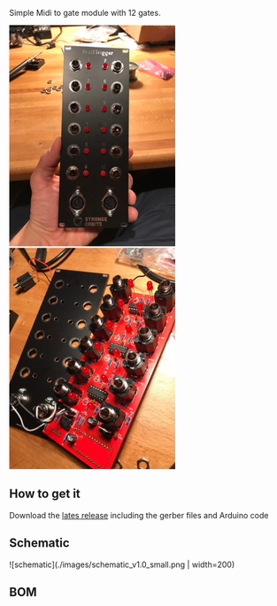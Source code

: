 Simple Midi to gate module with 12 gates.

<p float="middle">
  <img src="/images/midi2gate_photo1.jpg" width="300" />
  <img src="/images/midi2gate_photo2.jpg" width="300" />
</p>

## How to get it

Download the [lates release](https://github.com/sebastianbeyer/SO_midi2gate/releases/latest)
including the gerber files and Arduino code

## Schematic

![schematic](./images/schematic_v1.0_small.png | width=200)

## BOM
